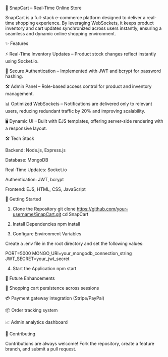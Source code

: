 🛒 SnapCart – Real-Time Online Store

SnapCart is a full-stack e-commerce platform designed to deliver a real-time shopping experience. By leveraging WebSockets, it keeps product inventory and cart updates synchronized across users instantly, ensuring a seamless and dynamic online shopping environment.

✨ Features

⚡ Real-Time Inventory Updates – Product stock changes reflect instantly using Socket.io.

🔑 Secure Authentication – Implemented with JWT and bcrypt for password hashing.

🛠️ Admin Panel – Role-based access control for product and inventory management.

📊 Optimized WebSockets – Notifications are delivered only to relevant users, reducing redundant traffic by 20% and improving scalability.

🖥️ Dynamic UI – Built with EJS templates, offering server-side rendering with a responsive layout.

🛠️ Tech Stack

Backend: Node.js, Express.js

Database: MongoDB

Real-Time Updates: Socket.io

Authentication: JWT, bcrypt

Frontend: EJS, HTML, CSS, JavaScript


🚀 Getting Started
1. Clone the Repository
git clone https://github.com/your-username/SnapCart.git
cd SnapCart

2. Install Dependencies
npm install

3. Configure Environment Variables

Create a .env file in the root directory and set the following values:

PORT=5000
MONGO_URI=your_mongodb_connection_string
JWT_SECRET=your_jwt_secret

4. Start the Application
npm start

📌 Future Enhancements

🛒 Shopping cart persistence across sessions

💳 Payment gateway integration (Stripe/PayPal)

📦 Order tracking system

📈 Admin analytics dashboard

🤝 Contributing

Contributions are always welcome! Fork the repository, create a feature branch, and submit a pull request.
